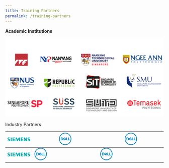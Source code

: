 ```yaml
---
title: Training Partners
permalink: /training-partners
---
```

**Academic Institutions**

![Alt text for image on Isomer site](/images/AICAC.png)

Industry Partners



|<a href="https://www.siemens.com/global/en.html" rel="noopener noreferrer"><img style="width: 100%; height: 100%" alt="Siemens" src="/images/banners-and-logos/Logo_Siemens_sie-logo-petrol-cmyk.png"></a>|<a href="https://www.dell.com/en-sg" rel="noopener noreferrer"><img style="width: 20%; height: 20%" alt="Dell" src="/images/banners-and-logos/Dell_logo.png"></a>| <a href="https://www.dell.com/en-sg" rel="noopener noreferrer"><img style="width: 20%; height: 20%" alt="Dell" src="/images/banners-and-logos/Dell_logo.png"></a>|
| -------- | -------- | -------- |
|<a href="https://www.siemens.com/global/en.html" rel="noopener noreferrer"><img style="width: 100%; height: 100%" alt="Siemens" src="/images/banners-and-logos/Logo_Siemens_sie-logo-petrol-cmyk.png"></a>|<a href="https://www.dell.com/en-sg" rel="noopener noreferrer"><img style="width: 20%; height: 20%" alt="Dell" src="/images/banners-and-logos/Dell_logo.png"></a>| <a href="https://www.dell.com/en-sg" rel="noopener noreferrer"><img style="width: 20%; height: 20%" alt="Dell" src="/images/banners-and-logos/Dell_logo.png"></a>|
